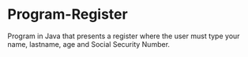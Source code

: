 # Program-Register
Program in Java that presents a register where the user must type your name, lastname, age and Social Security Number.
